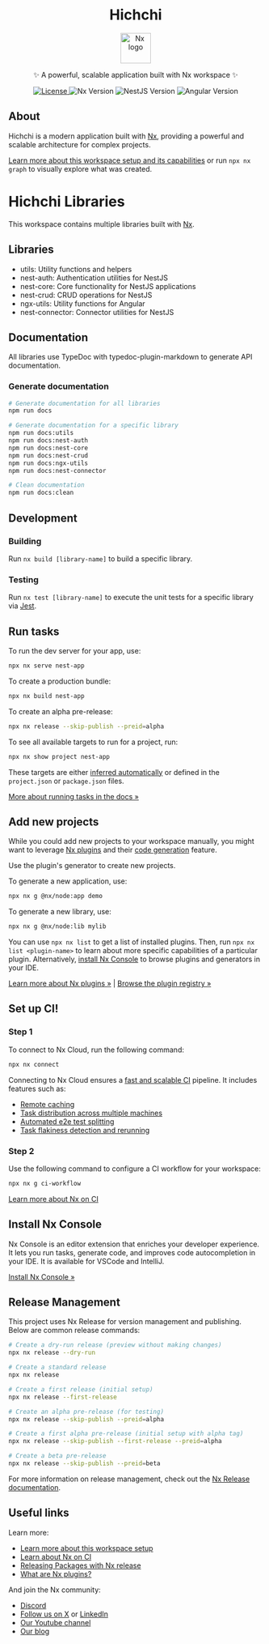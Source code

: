 <!--suppress ALL -->
<div align="center">
  <h1>Hichchi</h1>
  <p>
    <a href="https://nx.dev" target="_blank" rel="noreferrer">
      <img src="https://raw.githubusercontent.com/nrwl/nx/master/images/nx-logo.png" width="60" alt="Nx logo">
    </a>
  </p>
  <p>
    ✨ A powerful, scalable application built with Nx workspace ✨
  </p>
  <p>
    <a href="https://github.com/hichchidev/hichchi/blob/main/LICENSE">
      <img src="https://img.shields.io/badge/license-MIT-green" alt="License">
    </a>
    <img src="https://img.shields.io/badge/nx-21.2.1-orange" alt="Nx Version">
    <img src="https://img.shields.io/badge/nestjs-11.1.3-red" alt="NestJS Version">
    <img src="https://img.shields.io/badge/angular-19.0.0-blue" alt="Angular Version">
  </p>
</div>

## About

Hichchi is a modern application built with [Nx](https://nx.dev), providing a powerful and scalable architecture for complex projects.

[Learn more about this workspace setup and its capabilities](https://nx.dev/nx-api/node?utm_source=nx_project&amp;utm_medium=readme&amp;utm_campaign=nx_projects) or run `npx nx graph` to visually explore what was created.

# Hichchi Libraries

This workspace contains multiple libraries built with [Nx](https://nx.dev).

## Libraries

- utils: Utility functions and helpers
- nest-auth: Authentication utilities for NestJS
- nest-core: Core functionality for NestJS applications
- nest-crud: CRUD operations for NestJS
- ngx-utils: Utility functions for Angular
- nest-connector: Connector utilities for NestJS

## Documentation

All libraries use TypeDoc with typedoc-plugin-markdown to generate API documentation.

### Generate documentation

```bash
# Generate documentation for all libraries
npm run docs

# Generate documentation for a specific library
npm run docs:utils
npm run docs:nest-auth
npm run docs:nest-core
npm run docs:nest-crud
npm run docs:ngx-utils
npm run docs:nest-connector

# Clean documentation
npm run docs:clean
```

## Development

### Building

Run `nx build [library-name]` to build a specific library.

### Testing

Run `nx test [library-name]` to execute the unit tests for a specific library via [Jest](https://jestjs.io).

## Run tasks

To run the dev server for your app, use:

```sh
npx nx serve nest-app
```

To create a production bundle:

```sh
npx nx build nest-app
```

To create an alpha pre-release:

```sh
npx nx release --skip-publish --preid=alpha
```

To see all available targets to run for a project, run:

```sh
npx nx show project nest-app
```

These targets are either [inferred automatically](https://nx.dev/concepts/inferred-tasks?utm_source=nx_project&utm_medium=readme&utm_campaign=nx_projects) or defined in the `project.json` or `package.json` files.

[More about running tasks in the docs &raquo;](https://nx.dev/features/run-tasks?utm_source=nx_project&utm_medium=readme&utm_campaign=nx_projects)

## Add new projects

While you could add new projects to your workspace manually, you might want to leverage [Nx plugins](https://nx.dev/concepts/nx-plugins?utm_source=nx_project&utm_medium=readme&utm_campaign=nx_projects) and their [code generation](https://nx.dev/features/generate-code?utm_source=nx_project&utm_medium=readme&utm_campaign=nx_projects) feature.

Use the plugin's generator to create new projects.

To generate a new application, use:

```sh
npx nx g @nx/node:app demo
```

To generate a new library, use:

```sh
npx nx g @nx/node:lib mylib
```

You can use `npx nx list` to get a list of installed plugins. Then, run `npx nx list <plugin-name>` to learn about more specific capabilities of a particular plugin. Alternatively, [install Nx Console](https://nx.dev/getting-started/editor-setup?utm_source=nx_project&utm_medium=readme&utm_campaign=nx_projects) to browse plugins and generators in your IDE.

[Learn more about Nx plugins &raquo;](https://nx.dev/concepts/nx-plugins?utm_source=nx_project&utm_medium=readme&utm_campaign=nx_projects) | [Browse the plugin registry &raquo;](https://nx.dev/plugin-registry?utm_source=nx_project&utm_medium=readme&utm_campaign=nx_projects)

## Set up CI!

### Step 1

To connect to Nx Cloud, run the following command:

```sh
npx nx connect
```

Connecting to Nx Cloud ensures a [fast and scalable CI](https://nx.dev/ci/intro/why-nx-cloud?utm_source=nx_project&utm_medium=readme&utm_campaign=nx_projects) pipeline. It includes features such as:

- [Remote caching](https://nx.dev/ci/features/remote-cache?utm_source=nx_project&utm_medium=readme&utm_campaign=nx_projects)
- [Task distribution across multiple machines](https://nx.dev/ci/features/distribute-task-execution?utm_source=nx_project&utm_medium=readme&utm_campaign=nx_projects)
- [Automated e2e test splitting](https://nx.dev/ci/features/split-e2e-tasks?utm_source=nx_project&utm_medium=readme&utm_campaign=nx_projects)
- [Task flakiness detection and rerunning](https://nx.dev/ci/features/flaky-tasks?utm_source=nx_project&utm_medium=readme&utm_campaign=nx_projects)

### Step 2

Use the following command to configure a CI workflow for your workspace:

```sh
npx nx g ci-workflow
```

[Learn more about Nx on CI](https://nx.dev/ci/intro/ci-with-nx#ready-get-started-with-your-provider?utm_source=nx_project&utm_medium=readme&utm_campaign=nx_projects)

## Install Nx Console

Nx Console is an editor extension that enriches your developer experience. It lets you run tasks, generate code, and improves code autocompletion in your IDE. It is available for VSCode and IntelliJ.

[Install Nx Console &raquo;](https://nx.dev/getting-started/editor-setup?utm_source=nx_project&utm_medium=readme&utm_campaign=nx_projects)

## Release Management

This project uses Nx Release for version management and publishing. Below are common release commands:

```sh
# Create a dry-run release (preview without making changes)
npx nx release --dry-run

# Create a standard release
npx nx release

# Create a first release (initial setup)
npx nx release --first-release

# Create an alpha pre-release (for testing)
npx nx release --skip-publish --preid=alpha

# Create a first alpha pre-release (initial setup with alpha tag)
npx nx release --skip-publish --first-release --preid=alpha

# Create a beta pre-release
npx nx release --skip-publish --preid=beta
```

For more information on release management, check out the [Nx Release documentation](https://nx.dev/features/manage-releases).

## Useful links

Learn more:

- [Learn more about this workspace setup](https://nx.dev/nx-api/node?utm_source=nx_project&amp;utm_medium=readme&amp;utm_campaign=nx_projects)
- [Learn about Nx on CI](https://nx.dev/ci/intro/ci-with-nx?utm_source=nx_project&utm_medium=readme&utm_campaign=nx_projects)
- [Releasing Packages with Nx release](https://nx.dev/features/manage-releases?utm_source=nx_project&utm_medium=readme&utm_campaign=nx_projects)
- [What are Nx plugins?](https://nx.dev/concepts/nx-plugins?utm_source=nx_project&utm_medium=readme&utm_campaign=nx_projects)

And join the Nx community:
- [Discord](https://go.nx.dev/community)
- [Follow us on X](https://twitter.com/nxdevtools) or [LinkedIn](https://www.linkedin.com/company/nrwl)
- [Our Youtube channel](https://www.youtube.com/@nxdevtools)
- [Our blog](https://nx.dev/blog?utm_source=nx_project&utm_medium=readme&utm_campaign=nx_projects)
